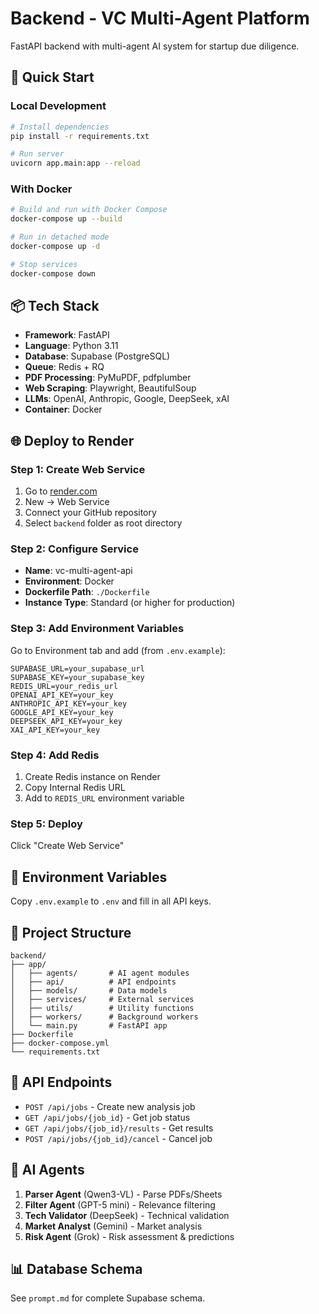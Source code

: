# Backend - VC Multi-Agent Platform

FastAPI backend with multi-agent AI system for startup due diligence.

## 🚀 Quick Start

### Local Development

```bash
# Install dependencies
pip install -r requirements.txt

# Run server
uvicorn app.main:app --reload
```

### With Docker

```bash
# Build and run with Docker Compose
docker-compose up --build

# Run in detached mode
docker-compose up -d

# Stop services
docker-compose down
```

## 📦 Tech Stack

- **Framework**: FastAPI
- **Language**: Python 3.11
- **Database**: Supabase (PostgreSQL)
- **Queue**: Redis + RQ
- **PDF Processing**: PyMuPDF, pdfplumber
- **Web Scraping**: Playwright, BeautifulSoup
- **LLMs**: OpenAI, Anthropic, Google, DeepSeek, xAI
- **Container**: Docker

## 🌐 Deploy to Render

### Step 1: Create Web Service
1. Go to [render.com](https://render.com)
2. New → Web Service
3. Connect your GitHub repository
4. Select `backend` folder as root directory

### Step 2: Configure Service
- **Name**: vc-multi-agent-api
- **Environment**: Docker
- **Dockerfile Path**: `./Dockerfile`
- **Instance Type**: Standard (or higher for production)

### Step 3: Add Environment Variables
Go to Environment tab and add (from `.env.example`):

```env
SUPABASE_URL=your_supabase_url
SUPABASE_KEY=your_supabase_key
REDIS_URL=your_redis_url
OPENAI_API_KEY=your_key
ANTHROPIC_API_KEY=your_key
GOOGLE_API_KEY=your_key
DEEPSEEK_API_KEY=your_key
XAI_API_KEY=your_key
```

### Step 4: Add Redis
1. Create Redis instance on Render
2. Copy Internal Redis URL
3. Add to `REDIS_URL` environment variable

### Step 5: Deploy
Click "Create Web Service"

## 🔐 Environment Variables

Copy `.env.example` to `.env` and fill in all API keys.

## 📁 Project Structure

```
backend/
├── app/
│   ├── agents/       # AI agent modules
│   ├── api/          # API endpoints
│   ├── models/       # Data models
│   ├── services/     # External services
│   ├── utils/        # Utility functions
│   ├── workers/      # Background workers
│   └── main.py       # FastAPI app
├── Dockerfile
├── docker-compose.yml
└── requirements.txt
```

## 🔄 API Endpoints

- `POST /api/jobs` - Create new analysis job
- `GET /api/jobs/{job_id}` - Get job status
- `GET /api/jobs/{job_id}/results` - Get results
- `POST /api/jobs/{job_id}/cancel` - Cancel job

## 🤖 AI Agents

1. **Parser Agent** (Qwen3-VL) - Parse PDFs/Sheets
2. **Filter Agent** (GPT-5 mini) - Relevance filtering
3. **Tech Validator** (DeepSeek) - Technical validation
4. **Market Analyst** (Gemini) - Market analysis
5. **Risk Agent** (Grok) - Risk assessment & predictions

## 📊 Database Schema

See `prompt.md` for complete Supabase schema.
